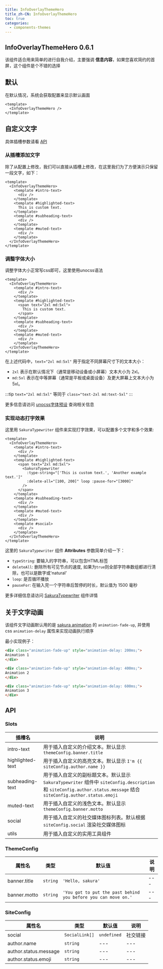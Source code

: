 ```yaml
---
title: InfoOverlayThemeHero
title_zh-CN: InfoOverlayThemeHero
toc: true
categories:
  - components-themes
---
```


## InfoOverlayThemeHero <SupTag>0.6.1</SupTag>

该组件适合用来简单的进行自我介绍，主要强调 **信息内容**，如果您喜欢简约的首屏，这个组件是个不错的选择

## 默认

在默认情况，系统会获取配置来显示默认画面

<InfoOverlayThemeHeroPG :demo="1" />

```vue
<template>
  <InfoOverlayThemeHero />
</template>
```

## 自定义文字

具体插槽参数请看 [API](#api)

### 从插槽添加文字

除了从配置上修改，我们可以直接从插槽上修改，在这里我们为了方便演示只保留一段文字，如下：

<InfoOverlayThemeHeroPG :demo="2" />

```vue
<template>
  <InfoOverlayThemeHero>
    <template #intro-text>
      <div />
    </template>
    <template #highlighted-text>
      This is custom text.
    </template>
    <template #subheading-text>
      <div />
    </template>
    <template #muted-text>
      <div />
    </template>
  </InfoOverlayThemeHero>
</template>
```

### 调整字体大小

调整字体大小正常写css即可，这里使用unocss语法

<InfoOverlayThemeHeroPG :demo="3" />

```vue
<template>
  <InfoOverlayThemeHero>
    <template #intro-text>
      <div />
    </template>
    <template #highlighted-text>
      <span text="2xl md:5xl">
        This is custom text.
      </span>
    </template>
    <template #subheading-text>
      <div />
    </template>
    <template #muted-text>
      <div />
    </template>
  </InfoOverlayThemeHero>
</template>
```

在上述代码中，`text="2xl md:5xl"` 用于指定不同屏幕尺寸下的文本大小：

- `2xl` 表示在默认情况下（通常是移动设备或小屏幕）文本大小为 2xl。
- `md:5xl` 表示在中等屏幕（通常是平板或桌面设备）及更大屏幕上文本大小为 5xl。

:::tip
`text="2xl md:5xl"` 等同于 `class="text-2xl md:text-5xl"`
:::

更多信息请访问 [unocss字体预设](https://unocss.dev/interactive/?s=font-size) 查询相关信息

### 实现动态打字效果

这里用 `SakuraTypewriter` 组件来实现打字效果，可以配置多个文字和多个效果:

<InfoOverlayThemeHeroPG :demo="4" />

```vue
<template>
  <InfoOverlayThemeHero>
    <template #intro-text>
      <div />
    </template>
    <template #highlighted-text>
      <span text="2xl md:5xl">
        <SakuraTypewriter
          :type-string="['This is custom text.', 'Another example text.']"
          :delete-all="[100, 200]" loop :pause-for="[3000]"
        />
      </span>
    </template>
    <template #subheading-text>
      <div />
    </template>
    <template #muted-text>
      <div />
    </template>
    <template #social>
      <div />
    </template>
  </InfoOverlayThemeHero>
</template>
```

这里的 `SakuraTypewriter` 组件 **Attributes** 参数简单介绍一下：

- `typeString`: 要输入的字符串，可以包含HTML标签
- `deleteAll`: 删除所有可见节点的速度, 如果为`true`则全部字符串数组都进行清除，也可以是数字或'natural'
- `loop`: 是否循环播放
- `pauseFor`: 在输入完一个字符串后暂停的时长，默认值为 1500 毫秒

更多详细信息请访问 [SakuraTypewriter](/components/SakuraTypewriter) 组件详情

## 关于文字动画

该组件文字动画默认用的是 [sakura animation](/styles/animation) 的 `animation-fade-up`, 并使用 css `animation-delay` 属性来实现动画执行顺序

最小实现例子：

```html
<div class="animation-fade-up" style="animation-delay: 200ms;">
Animation 1
</div>

<div class="animation-fade-up" style="animation-delay: 400ms;">
Animation 2
</div>

<div class="animation-fade-up" style="animation-delay: 600ms;">
Animation 3
</div>
```

## API

### Slots

| 插槽名 | 说明 |
| --- | --- |
| intro-text | 用于插入自定义的介绍文本。默认显示 `themeConfig.banner.title` |
| highlighted-text | 用于插入自定义的高亮文本。默认显示 `I'm {{ siteConfig.author.name }}` |
| subheading-text | 用于插入自定义的副标题文本。默认显示 `SakuraTypewriter` 组件中 `siteConfig.description` 和 `siteConfig.author.status.message` 结合 `siteConfig.author.status.emoji` |
| muted-text | 用于插入自定义的浅色文本。默认显示 `themeConfig.banner.motto` |
| social | 用于插入自定义的社交媒体图标列表。默认根据 `siteConfig.social` 渲染社交媒体图标 |
| utils | 用于插入自定义的实用工具组件 |

### ThemeConfig

| 属性名 | 类型 | 默认值 | 说明 |
| --- | --- | --- | --- |
| banner.title | `string` | `'Hello, sakura'` | --- |
| banner.motto | `string` | `'You got to put the past behind you before you can move on.'` | --- |

### SiteConfig

| 属性名 | 类型 | 默认值 | 说明 |
| --- | --- | --- | --- |
| social | `SocialLink[]` | `undefined` | 社交链接 |
| author.name | `string` | --- | --- |
| author.status.message | `string` | --- | --- |
| author.status.emoji | `string` | --- | --- |
